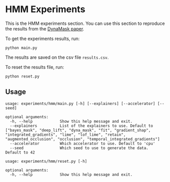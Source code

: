 # HMM Experiments

This is the HMM experiments section. You can use this
section to reproduce the results from the 
[DynaMask paper](https://arxiv.org/pdf/2106.05303.pdf).

To get the experiments results, run:

```shell script
python main.py
```

The results are saved on the csv file ``results.csv``. 

To reset the results file, run:

```shell script
python reset.py
```

## Usage

```
usage: experiments/hmm/main.py [-h] [--explainers] [--accelerator] [--seed]

optional arguments:
  -h, --help            Show this help message and exit.
  --explainers          List of the explainers to use. Default to ["bayes_mask", "deep_lift", "dyna_mask", "fit", "gradient_shap", "integrated_gradients", "lime", "lof_lime", "retain", "augmented_occlusion", "occlusion", "temporal_integrated_gradients"]
  --accelerator         Which accelerator to use. Default to 'cpu'
  --seed                Which seed to use to generate the data. Default to 42
```

```
usage: experiments/hmm/reset.py [-h]

optional arguments:
  -h, --help            Show this help message and exit.
```
